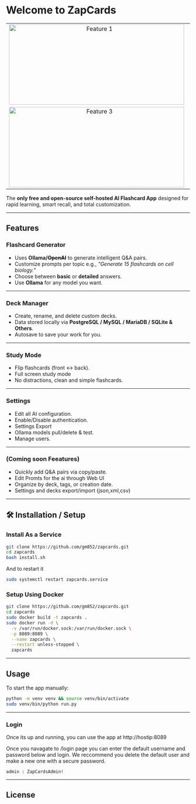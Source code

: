 
# Welcome to **ZapCards**

<div align="center">
  <table>
    <tr>
      <td align="center"><img src="webCore/assets/images/settingsOverview.gif" width="480" height="220" alt="Feature 1"></td>
      <td align="center"><img src="webCore/assets/images/ollamaAndUserTools.gif" width="480" height="220" alt="Feature 2"></td>
    </tr>
    <tr>
      <td align="center"><img src="webCore/assets/images/aiCardgen.gif" width="480" height="220" alt="Feature 3"></td>
      <td align="center"><img src="webCore/assets/images/practiceCards.gif" width="480" height="220" alt="Feature 4"></td>
    </tr>
  </table>
</div

> The **only free and open-source self-hosted AI Flashcard App** designed for rapid learning, smart recall, and total customization.

---

## Features

### Flashcard Generator

* Uses **Ollama/~~OpenAI~~** to generate intelligent Q&A pairs.
* Customize prompts per topic e.g., *"Generate 15 flashcards on cell biology."*
* Choose between **basic** or **detailed** answers.
* Use **Ollama** for any model you want.

---

### Deck Manager

* Create, rename, and delete custom decks.
* Data stored locally via **PostgreSQL / MySQL / MariaDB / SQLite & Others**.
* Autosave to save your work for you.
---

### Study Mode

* Flip flashcards (front ↔ back).
* Full screen study mode
* No distractions, clean and simple flashcards.

---

### Settings

* Edit all AI configuration.
* Enable/Disable authentication.
* Settings Export
* Ollama models pull/delete & test.
* Manage users.

---

### (Coming soon Feeatures)

* Quickly add Q\&A pairs via copy/paste.
* Edit Promts for the ai through Web UI
* Organize by deck, tags, or creation date.
* Settings and decks export/import (json,xml,csv)
---

## 🛠 Installation / Setup
### Install As a Service
```bash
git clone https://github.com/gm852/zapcards.git
cd zapcards
bash install.sh
```
And to restart it
```bash
sudo systemctl restart zapcards.service
```

### Setup Using Docker
```bash
git clone https://github.com/gm852/zapcards.git
cd zapcards
sudo docker build -t zapcards .
sudo docker run -d \
  -v /var/run/docker.sock:/var/run/docker.sock \
  -p 8089:8089 \
  --name zapcards \
  --restart unless-stopped \
  zapcards

```

---

## Usage

To start the app manually:

```bash
python -m venv venv && source venv/bin/activate
sudo venv/bin/python run.py
```

---

### Login

Once its up and running, you can use the app at http://hostip:8089

Once you navagate to /login page you can enter the default username and password below and login. We reccommend you delete the default user and make a new one with a secure password.

```
admin : ZapCardsAdmin!
```

---


## License



